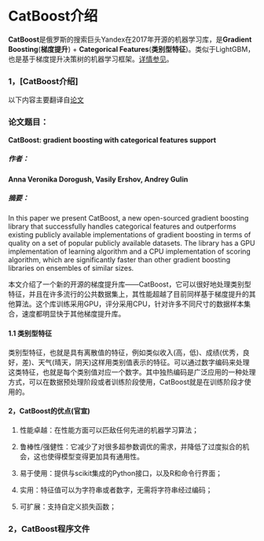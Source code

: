 # CatBoost介绍

**CatBoost**是俄罗斯的搜索巨头Yandex在2017年开源的机器学习库，是**Gradient Boosting**(**梯度提升**) + **Categorical Features**(**类别型特征**)。类似于LightGBM，也是基于梯度提升决策树的机器学习框架。[详情参见](https://tech.yandex.com/catboost/)。

### 1，[CatBoost介绍]

以下内容主要翻译自[论文](http://learningsys.org/nips17/assets/papers/paper_11.pdf)


### 论文题目：

**CatBoost: gradient boosting with categorical features support**

##### 作者：

**Anna Veronika Dorogush, Vasily Ershov, Andrey Gulin**

##### 摘要：
In this paper we present CatBoost, a new open-sourced gradient boosting library
that successfully handles categorical features and outperforms existing publicly
available implementations of gradient boosting in terms of quality on a set of
popular publicly available datasets. The library has a GPU implementation of
learning algorithm and a CPU implementation of scoring algorithm, which are
significantly faster than other gradient boosting libraries on ensembles of similar
sizes.

本文介绍了一个新的开源的梯度提升库——CatBoost，它可以很好地处理类别型特征，并且在许多流行的公共数据集上，其性能超越了目前同样基于梯度提升的其他算法。这个库训练采用GPU，评分采用CPU，针对许多不同尺寸的数据样本集合，速度都明显快于其他梯度提升库。


#### 1.1 类别型特征

   类别型特征，也就是具有离散值的特征，例如类似收入(高，低)、成绩(优秀，良好，差)、天气(晴天，阴天)这样用类别值表示的特征。可以通过数字编码来处理这类特征，也就是每个类别值对应一个数字。其中独热编码是广泛应用的一种处理方式，可以在数据预处理阶段或者训练阶段使用，CatBoost就是在训练阶段才使用的。


#### 2，CatBoost的优点(官宣)

1. 性能卓越：在性能方面可以匹敌任何先进的机器学习算法；

1. 鲁棒性/强健性：它减少了对很多超参数调优的需求，并降低了过度拟合的机会，这也使得模型变得更加具有通用性。

1. 易于使用：提供与scikit集成的Python接口，以及R和命令行界面；

1. 实用：特征值可以为字符串或者数字，无需将字符串经过编码；

1. 可扩展：支持自定义损失函数；


### 2，CatBoost程序文件
